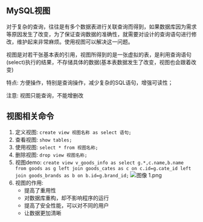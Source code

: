 ## MySQL视图
对于复杂的查询，往往是有多个数据表进行关联查询而得到，如果数据库因为需求等原因发生了改变，为了保证查询数据的准确性，就需要对设计的查询语句进行修改，维护起来非常麻烦。使用视图可以解决这一问题。

视图是对若干张基本表的引用，视图所得到的是一张虚拟的表，是利用查询语句(select)执行的结果，不存储具体的数据(基本表数据发生了改变，视图也会跟着改变)

特点:
方便操作，特别是查询操作，减少复杂的SQL语句，增强可读性；

注意:
视图只能查询，不能增删改

## 视图相关命令
1. 定义视图: `create view 视图名称 as select 语句;`
2. 查看视图: `show tables;`
3. 使用视图: `select * from 视图名称;`
4. 删除视图: `drop view 视图名称;`
5. 视图demo: `create view v_goods_info as select g.*,c.name,b.name from goods as g left join goods_cates as c on c.id=g.cate_id left join goods_brands as b on b.id=g.brand_id;`
![图像 1.png](https://i.loli.net/2020/12/10/Ha7EIA5OCWtDbSm.png)
6. 视图的作用:
    * 提高了重用性
    * 对数据库重构，却不影响程序的运行
    * 提高了安全性能，可以对不同的用户
    * 让数据更加清晰